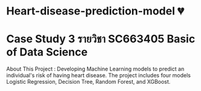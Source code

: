 # Heart-disease-prediction-model 💔
# Case Study 3 รายวิชา SC663405 Basic of Data Science
About This Project : Developing Machine Learning models to predict an individual's risk of having heart disease. The project includes four models Logistic Regression, Decision Tree, Random Forest, and XGBoost.
